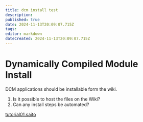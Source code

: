 ```yaml
---
title: dcm install test
description: 
published: true
date: 2024-11-13T20:09:07.715Z
tags: 
editor: markdown
dateCreated: 2024-11-13T20:09:07.715Z
---
```


# Dynamically Compiled Module Install

DCM applications should be installable form the wiki.

1. Is it possible to host the files on the Wiki?
2. Can any install steps be automated?

[tutorial01.saito](/tutorial01.saito)